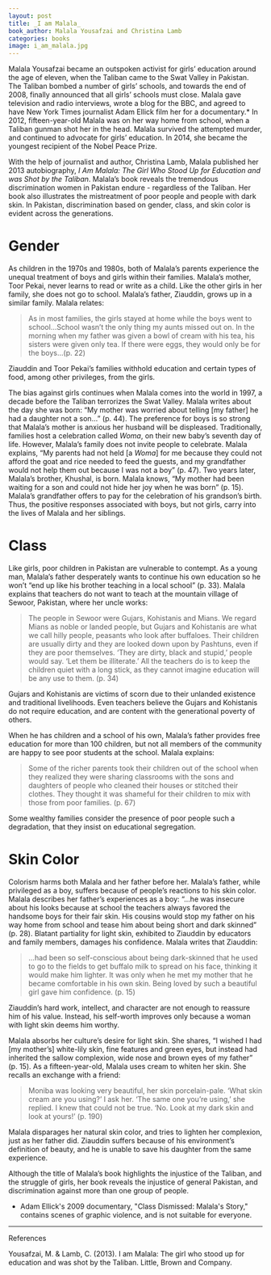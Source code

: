 ```yaml
---
layout: post
title: _I am Malala_
book_author: Malala Yousafzai and Christina Lamb
categories: books
image: i_am_malala.jpg
---
```


Malala Yousafzai became an outspoken activist for girls’ education around the age of eleven, when the Taliban came to the Swat Valley in Pakistan. The Taliban bombed a number of girls’ schools, and towards the end of 2008, finally announced that all girls’ schools must close. Malala gave television and radio interviews, wrote a blog for the BBC, and agreed to have New York Times journalist Adam Ellick film her for a documentary.* In 2012, fifteen-year-old Malala was on her way home from school, when a Taliban gunman shot her in the head. Malala survived the attempted murder, and continued to advocate for girls’ education. In 2014, she became the youngest recipient of the Nobel Peace Prize.

With the help of journalist and author, Christina Lamb, Malala published her 2013 autobiography, _I Am Malala: The Girl Who Stood Up for Education and was Shot by the Taliban_. Malala’s book reveals the tremendous discrimination women in Pakistan endure - regardless of the Taliban. Her book also illustrates the mistreatment of poor people and people with dark skin. In Pakistan, discrimination based on gender, class, and skin color is evident across the generations.

# Gender

As children in the 1970s and 1980s, both of Malala’s parents experience the unequal treatment of boys and girls within their families. Malala’s mother, Toor Pekai, never learns to read or write as a child. Like the other girls in her family, she does not go to school. Malala’s father, Ziauddin, grows up in a similar family. Malala relates:


> As in most families, the girls stayed at home while the boys went to school...School wasn’t the only thing my aunts missed out on. In the morning when my father was given a bowl of cream with his tea, his sisters were given only tea. If there were eggs, they would only be for the boys…(p. 22)

Ziauddin and Toor Pekai’s families withhold education and certain types of food, among other privileges, from the girls.

The bias against girls continues when Malala comes into the world in 1997, a decade before the Taliban terrorizes the Swat Valley. Malala writes about the day she was born: “My mother was worried about telling [my father] he had a daughter not a son...” (p. 44). The preference for boys is so strong that Malala’s mother is anxious her husband will be displeased. Traditionally, families host a celebration called _Woma_, on their new baby’s seventh day of life. However, Malala’s family does not invite people to celebrate. Malala explains, “My parents had not held [a _Woma_] for me because they could not afford the goat and rice needed to feed the guests, and my grandfather would not help them out because I was not a boy” (p. 47). Two years later, Malala’s brother, Khushal, is born. Malala knows, “My mother had been waiting for a son and could not hide her joy when he was born” (p. 15). Malala’s grandfather offers to pay for the celebration of his grandson’s birth. Thus, the positive responses associated with boys, but not girls, carry into the lives of Malala and her siblings.

# Class

Like girls, poor children in Pakistan are vulnerable to contempt. As a young man, Malala’s father desperately wants to continue his own education so he won’t  “end up like his brother teaching in a local school” (p. 33). Malala explains that teachers do not want to teach at the mountain village of Sewoor, Pakistan, where her uncle works:

> The people in Sewoor were Gujars, Kohistanis and Mians. We regard Mians as noble or landed people, but Gujars and Kohistanis are what we call hilly people, peasants who look after buffaloes. Their children are usually dirty and they are looked down upon by Pashtuns, even if they are poor themselves. ‘They are dirty, black and stupid,’ people would say. ‘Let them be illiterate.’ All the teachers do is to keep the children quiet with a long stick, as they cannot imagine education will be any use to them. (p. 34)

Gujars and Kohistanis are victims of scorn due to their unlanded existence and traditional livelihoods. Even teachers believe the Gujars and Kohistanis do not require education, and are content with the generational poverty of others.

When he has children and a school of his own, Malala’s father provides free education for more than 100 children, but not all members of the community are happy to see poor students at the school. Malala explains:

> Some of the richer parents took their children out of the school when they realized they were sharing classrooms with the sons and daughters of people who cleaned their houses or stitched their clothes. They thought it was shameful for their children to mix with those from poor families. (p. 67)

Some wealthy families consider the presence of poor people such a degradation, that they insist on educational segregation.

# Skin Color

Colorism harms both Malala and her father before her. Malala’s father, while privileged as a boy, suffers because of people’s reactions to his skin color. Malala describes her father’s experiences as a boy: “...he was insecure about his looks because at school the teachers always favored the handsome boys for their fair skin. His cousins would stop my father on his way home from school and tease him about being short and dark skinned” (p. 28). Blatant partiality for light skin, exhibited to Ziauddin by educators and family members, damages his confidence. Malala writes that Ziauddin:

> ...had been so self-conscious about being dark-skinned that he used to go to the fields to get buffalo milk to spread on his face, thinking it would make him lighter. It was only when he met my mother that he became comfortable in his own skin. Being loved by such a beautiful girl gave him confidence. (p. 15)

Ziauddin’s hard work, intellect, and character are not enough to reassure him of his value. Instead, his self-worth improves only because a woman with light skin deems him worthy.

Malala absorbs her culture’s desire for light skin. She shares, “I wished I had [my mother’s] white-lily skin, fine features and green eyes, but instead had inherited the sallow complexion, wide nose and brown eyes of my father” (p. 15). As a fifteen-year-old, Malala uses cream to whiten her skin. She recalls an exchange with a friend:


> Moniba was looking very beautiful, her skin porcelain-pale. ‘What skin cream are you using?’ I ask her. ‘The same one you’re using,’ she replied. I knew that could not be true. ‘No. Look at my dark skin and look at yours!’ (p. 190)

Malala disparages her natural skin color, and tries to lighten her complexion, just as her father did. Ziauddin suffers because of his environment’s definition of beauty, and he is unable to save his daughter from the same experience.

Although the title of Malala’s book highlights the injustice of the Taliban, and the struggle of girls, her book reveals the injustice of general Pakistan, and discrimination against more than one group of people.

* Adam Ellick's 2009 documentary, "Class Dismissed: Malala's Story," contains scenes of graphic violence, and is not suitable for everyone.
---
References

Yousafzai, M. & Lamb, C. (2013). I am Malala: The girl who stood up for education and was shot by the Taliban. Little, Brown and Company.
